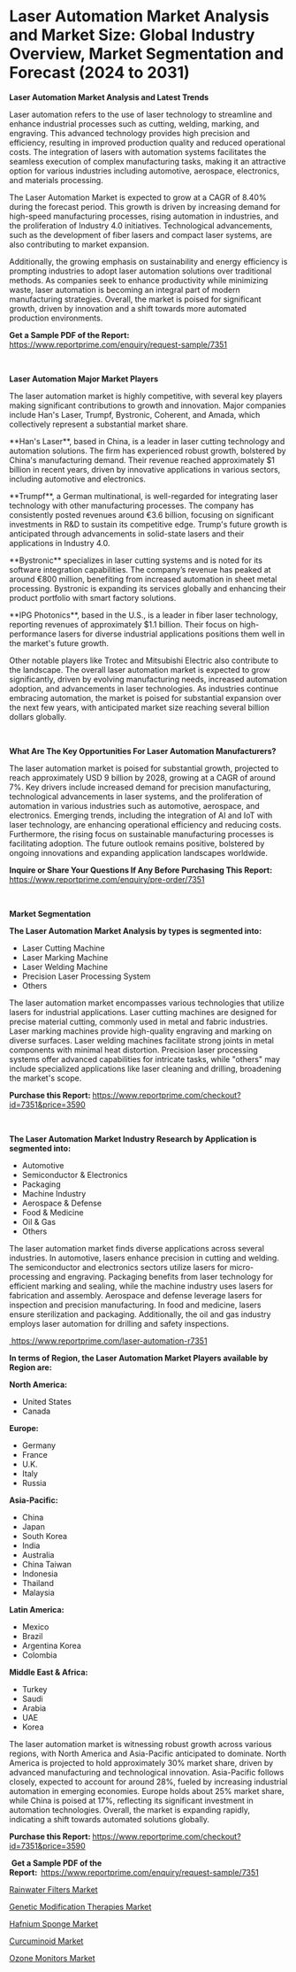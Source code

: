 <p><h1>Laser Automation Market Analysis and Market Size: Global Industry Overview, Market Segmentation and Forecast (2024 to 2031)</h1></p><p><strong>Laser Automation Market Analysis and Latest Trends</strong></p>
<p><p>Laser automation refers to the use of laser technology to streamline and enhance industrial processes such as cutting, welding, marking, and engraving. This advanced technology provides high precision and efficiency, resulting in improved production quality and reduced operational costs. The integration of lasers with automation systems facilitates the seamless execution of complex manufacturing tasks, making it an attractive option for various industries including automotive, aerospace, electronics, and materials processing.</p><p>The Laser Automation Market is expected to grow at a CAGR of 8.40% during the forecast period. This growth is driven by increasing demand for high-speed manufacturing processes, rising automation in industries, and the proliferation of Industry 4.0 initiatives. Technological advancements, such as the development of fiber lasers and compact laser systems, are also contributing to market expansion. </p><p>Additionally, the growing emphasis on sustainability and energy efficiency is prompting industries to adopt laser automation solutions over traditional methods. As companies seek to enhance productivity while minimizing waste, laser automation is becoming an integral part of modern manufacturing strategies. Overall, the market is poised for significant growth, driven by innovation and a shift towards more automated production environments.</p></p>
<p><strong>Get a Sample PDF of the Report:&nbsp;</strong> <a href="https://www.reportprime.com/enquiry/request-sample/7351?utm_campaign=32&utm_medium=2&utm_source=Github&utm_content=ia&utm_term=25112024&utm_id=laser-automation">https://www.reportprime.com/enquiry/request-sample/7351</a></p>
<p>&nbsp;</p>
<p><strong>Laser Automation Major Market Players</strong></p>
<p><p>The laser automation market is highly competitive, with several key players making significant contributions to growth and innovation. Major companies include Han's Laser, Trumpf, Bystronic, Coherent, and Amada, which collectively represent a substantial market share.</p><p>**Han's Laser**, based in China, is a leader in laser cutting technology and automation solutions. The firm has experienced robust growth, bolstered by China's manufacturing demand. Their revenue reached approximately $1 billion in recent years, driven by innovative applications in various sectors, including automotive and electronics.</p><p>**Trumpf**, a German multinational, is well-regarded for integrating laser technology with other manufacturing processes. The company has consistently posted revenues around €3.6 billion, focusing on significant investments in R&D to sustain its competitive edge. Trump's future growth is anticipated through advancements in solid-state lasers and their applications in Industry 4.0.</p><p>**Bystronic** specializes in laser cutting systems and is noted for its software integration capabilities. The company’s revenue has peaked at around €800 million, benefiting from increased automation in sheet metal processing. Bystronic is expanding its services globally and enhancing their product portfolio with smart factory solutions.</p><p>**IPG Photonics**, based in the U.S., is a leader in fiber laser technology, reporting revenues of approximately $1.1 billion. Their focus on high-performance lasers for diverse industrial applications positions them well in the market's future growth.</p><p>Other notable players like Trotec and Mitsubishi Electric also contribute to the landscape. The overall laser automation market is expected to grow significantly, driven by evolving manufacturing needs, increased automation adoption, and advancements in laser technologies. As industries continue embracing automation, the market is poised for substantial expansion over the next few years, with anticipated market size reaching several billion dollars globally.</p></p>
<p>&nbsp;</p>
<p><strong>What Are The Key Opportunities For Laser Automation Manufacturers?</strong></p>
<p><p>The laser automation market is poised for substantial growth, projected to reach approximately USD 9 billion by 2028, growing at a CAGR of around 7%. Key drivers include increased demand for precision manufacturing, technological advancements in laser systems, and the proliferation of automation in various industries such as automotive, aerospace, and electronics. Emerging trends, including the integration of AI and IoT with laser technology, are enhancing operational efficiency and reducing costs. Furthermore, the rising focus on sustainable manufacturing processes is facilitating adoption. The future outlook remains positive, bolstered by ongoing innovations and expanding application landscapes worldwide.</p></p>
<p><strong>Inquire or Share Your Questions If Any Before Purchasing This Report:</strong> <a href="https://www.reportprime.com/enquiry/pre-order/7351?utm_campaign=32&utm_medium=2&utm_source=Github&utm_content=ia&utm_term=25112024&utm_id=laser-automation">https://www.reportprime.com/enquiry/pre-order/7351</a></p>
<p>&nbsp;</p>
<p><strong>Market Segmentation</strong></p>
<p><strong>The Laser Automation Market Analysis by types is segmented into:</strong></p>
<p><ul><li>Laser Cutting Machine</li><li>Laser Marking Machine</li><li>Laser Welding Machine</li><li>Precision Laser Processing System</li><li>Others</li></ul></p>
<p><p>The laser automation market encompasses various technologies that utilize lasers for industrial applications. Laser cutting machines are designed for precise material cutting, commonly used in metal and fabric industries. Laser marking machines provide high-quality engraving and marking on diverse surfaces. Laser welding machines facilitate strong joints in metal components with minimal heat distortion. Precision laser processing systems offer advanced capabilities for intricate tasks, while "others" may include specialized applications like laser cleaning and drilling, broadening the market's scope.</p></p>
<p><strong>Purchase this Report:&nbsp;</strong><a href="https://www.reportprime.com/checkout?id=7351&price=3590&utm_campaign=32&utm_medium=2&utm_source=Github&utm_content=ia&utm_term=25112024&utm_id=laser-automation">https://www.reportprime.com/checkout?id=7351&price=3590</a></p>
<p>&nbsp;</p>
<p><strong>The Laser Automation Market Industry Research by Application is segmented into:</strong></p>
<p><ul><li>Automotive</li><li>Semiconductor & Electronics</li><li>Packaging</li><li>Machine Industry</li><li>Aerospace & Defense</li><li>Food & Medicine</li><li>Oil & Gas</li><li>Others</li></ul></p>
<p><p>The laser automation market finds diverse applications across several industries. In automotive, lasers enhance precision in cutting and welding. The semiconductor and electronics sectors utilize lasers for micro-processing and engraving. Packaging benefits from laser technology for efficient marking and sealing, while the machine industry uses lasers for fabrication and assembly. Aerospace and defense leverage lasers for inspection and precision manufacturing. In food and medicine, lasers ensure sterilization and packaging. Additionally, the oil and gas industry employs laser automation for drilling and safety inspections.</p></p>
<p><a href="https://www.reportprime.com/laser-automation-r7351?utm_campaign=32&utm_medium=2&utm_source=Github&utm_content=ia&utm_term=25112024&utm_id=laser-automation">&nbsp;https://www.reportprime.com/laser-automation-r7351</a></p>
<p><strong>In terms of Region, the Laser Automation Market Players available by Region are:</strong></p>
<p>
    <p> <strong> North America: </strong>
        <ul>
            <li>United States</li>
            <li>Canada</li>
        </ul>
        </p> 
    <p> <strong> Europe: </strong>
        <ul>
            <li>Germany</li>
            <li>France</li>
            <li>U.K.</li>
            <li>Italy</li>
            <li>Russia</li>
        </ul>
        </p> 
    <p> <strong> Asia-Pacific: </strong>
        <ul>
            <li>China</li>
            <li>Japan</li>
            <li>South Korea</li>
            <li>India</li>
            <li>Australia</li>
            <li>China Taiwan</li>
            <li>Indonesia</li>
            <li>Thailand</li>
            <li>Malaysia</li>
        </ul>
        </p> 
    <p> <strong> Latin America: </strong>
        <ul>
            <li>Mexico</li>
            <li>Brazil</li>
            <li>Argentina Korea</li>
            <li>Colombia</li>
        </ul>
        </p> 
    <p> <strong> Middle East & Africa: </strong>
        <ul>
            <li>Turkey</li>
            <li>Saudi</li>
            <li>Arabia</li>
            <li>UAE</li>
            <li>Korea</li>
        </ul>
    </p>
    </p>
<p><p>The laser automation market is witnessing robust growth across various regions, with North America and Asia-Pacific anticipated to dominate. North America is projected to hold approximately 30% market share, driven by advanced manufacturing and technological innovation. Asia-Pacific follows closely, expected to account for around 28%, fueled by increasing industrial automation in emerging economies. Europe holds about 25% market share, while China is poised at 17%, reflecting its significant investment in automation technologies. Overall, the market is expanding rapidly, indicating a shift towards automated solutions globally.</p></p>
<p><strong>Purchase this Report: </strong><a href="https://www.reportprime.com/checkout?id=7351&price=3590&utm_campaign=32&utm_medium=2&utm_source=Github&utm_content=ia&utm_term=25112024&utm_id=laser-automation">https://www.reportprime.com/checkout?id=7351&price=3590</a></p>
<p>&nbsp;<strong>Get a Sample PDF of the Report:&nbsp;&nbsp;</strong><a href="https://www.reportprime.com/enquiry/request-sample/7351?utm_campaign=32&utm_medium=2&utm_source=Github&utm_content=ia&utm_term=25112024&utm_id=laser-automation">https://www.reportprime.com/enquiry/request-sample/7351</a></p>
<p><strong></strong></p>
<p><p><a href="https://github.com/JakirUddin651/Market-Research-Report-List-1/blob/main/rainwater-filters-market.md?utm_campaign=32&utm_medium=2&utm_source=Github&utm_content=ia&utm_term=25112024&utm_id=laser-automation">Rainwater Filters Market</a></p><p><a href="https://issuu.com/reportprime-2/docs/genetic-modification-therapies-mark_c8cba8d5e8d1d1?utm_campaign=32&utm_medium=2&utm_source=Github&utm_content=ia&utm_term=25112024&utm_id=laser-automation">Genetic Modification Therapies Market</a></p><p><a href="https://www.linkedin.com/pulse/global-hafnium-sponge-market-landscape-future-trends-strategic-nm6of?utm_campaign=32&utm_medium=2&utm_source=Github&utm_content=ia&utm_term=25112024&utm_id=laser-automation">Hafnium Sponge Market</a></p><p><a href="https://www.linkedin.com/pulse/curcuminoid-market-taking-off-growth-factors-projected-92-cagr-pbbce?utm_campaign=32&utm_medium=2&utm_source=Github&utm_content=ia&utm_term=25112024&utm_id=laser-automation">Curcuminoid Market</a></p><p><a href="https://github.com/irfadac/Market-Research-Report-List-5/blob/main/ozone-monitors-market.md?utm_campaign=32&utm_medium=2&utm_source=Github&utm_content=ia&utm_term=25112024&utm_id=laser-automation">Ozone Monitors Market</a></p></p>